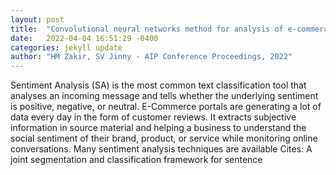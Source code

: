 ```yaml
---
layout: post
title:  "Convolutional neural networks method for analysis of e-commerce customer reviews"
date:   2022-04-04 16:51:29 -0400
categories: jekyll update
author: "HM Zakir, SV Jinny - AIP Conference Proceedings, 2022"
---
```

Sentiment Analysis (SA) is the most common text classification tool that analyses an incoming message and tells whether the underlying sentiment is positive, negative, or neutral. E-Commerce portals are generating a lot of data every day in the form of customer reviews. It extracts subjective information in source material and helping a business to understand the social sentiment of their brand, product, or service while monitoring online conversations. Many sentiment analysis techniques are available Cites: A joint segmentation and classification framework for sentence